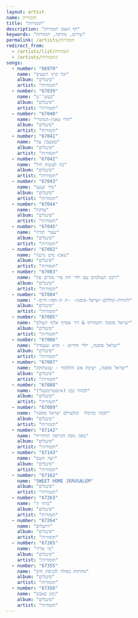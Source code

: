 ```yaml
---
layout: artist
name: תזמורות
title: "תזמורות"
description: "דף האמן תזמורות"
keywords: "שירים, מוזיקה, תזמורות"
permalink: /artists/תזמורות
redirect_from:
  - /artists/list/תזמורות
  - /artists/תזמורות/
songs:
  - number: "66970"
    name: "וכל קרני רשעים"
    album: "סינגלים"
    artist: "תזמורות"
  - number: "67039"
    name: "בעש''ט"
    album: "סינגלים"
    artist: "תזמורות"
  - number: "67040"
    name: "דודי טאנץ-המקורי"
    album: "סינגלים"
    artist: "תזמורות"
  - number: "67041"
    name: "טשעבין עה"
    album: "סינגלים"
    artist: "תזמורות"
  - number: "67042"
    name: "כח לעשות חיל"
    album: "סינגלים"
    artist: "תזמורות"
  - number: "67043"
    name: "מיר זענען"
    album: "סינגלים"
    artist: "תזמורות"
  - number: "67044"
    name: "צדקת"
    album: "סינגלים"
    artist: "תזמורות"
  - number: "67045"
    name: "שערי תורה"
    album: "סינגלים"
    artist: "תזמורות"
  - number: "67082"
    name: "טאנץ מיט נרננה"
    album: "סינגלים"
    artist: "תזמורות"
  - number: "67083"
    name: "ריבון העולמים עם ילדי תת פרי מגדים פת"
    album: "סינגלים"
    artist: "תזמורות"
  - number: "67084"
    name: "-להודות-קולולם-ישראל-סוסנה- -ת ת-חפץ-חיים"
    album: "סינגלים"
    artist: "תזמורות"
  - number: "67085"
    name: "ישראל סוסנה ותזמורתו & דור אסרף אלוף העולם"
    album: "סינגלים"
    artist: "תזמורות"
  - number: "67086"
    name: "ישראל סוסנה, ילדי הדרום - והיא שעמדה"
    album: "סינגלים"
    artist: "תזמורות"
  - number: "67087"
    name: "ישראל סוסנה, ישיבת אש התלמוד - שנשתוקק"
    album: "סינגלים"
    artist: "תזמורות"
  - number: "67088"
    name: "לבחור נכון (אינסטרומנטלי)"
    album: "סינגלים"
    artist: "תזמורות"
  - number: "67089"
    name: "לבקר בהיכלו  קולעוילם ישראל סוסנה"
    album: "סינגלים"
    artist: "תזמורות"
  - number: "67142"
    name: "נוסה נוסה הגירסה החרדית"
    album: "סינגלים"
    artist: "תזמורות"
  - number: "67143"
    name: "רצה השם"
    album: "סינגלים"
    artist: "תזמורות"
  - number: "67162"
    name: "SWEET HOME JERUSALEM"
    album: "סינגלים"
    artist: "תזמורות"
  - number: "67263"
    name: "ברוך ה"
    album: "סינגלים"
    artist: "תזמורות"
  - number: "67264"
    name: "ירושלים"
    album: "סינגלים"
    artist: "תזמורות"
  - number: "67265"
    name: "מי אדיר"
    album: "סינגלים"
    artist: "תזמורות"
  - number: "67355"
    name: "מחרוזת כפולה לכניסת חתן"
    album: "סינגלים"
    artist: "תזמורות"
  - number: "67356"
    name: "ניגון באבוב"
    album: "סינגלים"
    artist: "תזמורות"
---
```


